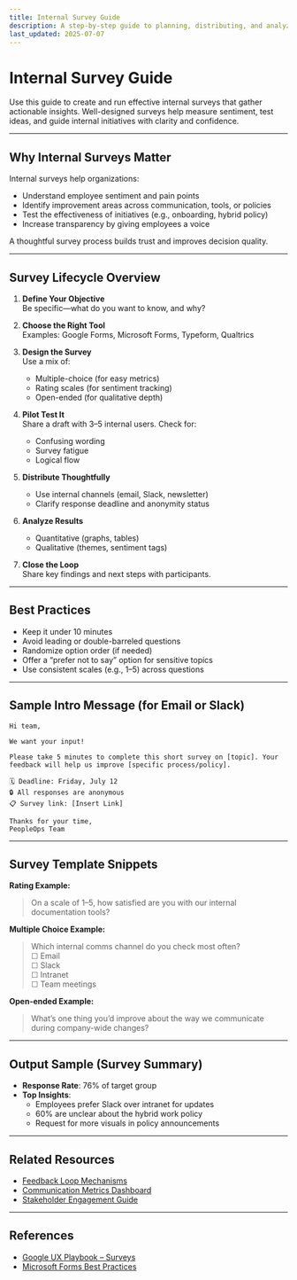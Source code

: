 ```yaml
---
title: Internal Survey Guide  
description: A step-by-step guide to planning, distributing, and analyzing internal surveys to capture employee feedback.  
last_updated: 2025-07-07  
---
```


# Internal Survey Guide

Use this guide to create and run effective internal surveys that gather actionable insights. Well-designed surveys help measure sentiment, test ideas, and guide internal initiatives with clarity and confidence.

---

## Why Internal Surveys Matter

Internal surveys help organizations:

- Understand employee sentiment and pain points  
- Identify improvement areas across communication, tools, or policies  
- Test the effectiveness of initiatives (e.g., onboarding, hybrid policy)  
- Increase transparency by giving employees a voice  

A thoughtful survey process builds trust and improves decision quality.

---

## Survey Lifecycle Overview

1. **Define Your Objective**  
   Be specific—what do you want to know, and why?

2. **Choose the Right Tool**  
   Examples: Google Forms, Microsoft Forms, Typeform, Qualtrics  

3. **Design the Survey**  
   Use a mix of:
   - Multiple-choice (for easy metrics)
   - Rating scales (for sentiment tracking)
   - Open-ended (for qualitative depth)  

4. **Pilot Test It**  
   Share a draft with 3–5 internal users. Check for:
   - Confusing wording  
   - Survey fatigue  
   - Logical flow  

5. **Distribute Thoughtfully**  
   - Use internal channels (email, Slack, newsletter)  
   - Clarify response deadline and anonymity status  

6. **Analyze Results**  
   - Quantitative (graphs, tables)  
   - Qualitative (themes, sentiment tags)  

7. **Close the Loop**  
   Share key findings and next steps with participants.

---

## Best Practices

- Keep it under 10 minutes  
- Avoid leading or double-barreled questions  
- Randomize option order (if needed)  
- Offer a “prefer not to say” option for sensitive topics  
- Use consistent scales (e.g., 1–5) across questions  

---

## Sample Intro Message (for Email or Slack)

```
Hi team,

We want your input!

Please take 5 minutes to complete this short survey on [topic]. Your feedback will help us improve [specific process/policy].

🗓 Deadline: Friday, July 12  
🔒 All responses are anonymous  
📋 Survey link: [Insert Link]

Thanks for your time,  
PeopleOps Team
```

---

## Survey Template Snippets

**Rating Example:**

> On a scale of 1–5, how satisfied are you with our internal documentation tools?

**Multiple Choice Example:**

> Which internal comms channel do you check most often?  
> ☐ Email  
> ☐ Slack  
> ☐ Intranet  
> ☐ Team meetings  

**Open-ended Example:**

> What’s one thing you’d improve about the way we communicate during company-wide changes?

---

## Output Sample (Survey Summary)

- **Response Rate**: 76% of target group  
- **Top Insights**:  
  - Employees prefer Slack over intranet for updates  
  - 60% are unclear about the hybrid work policy  
  - Request for more visuals in policy announcements  

---

## Related Resources

- [Feedback Loop Mechanisms](feedback-loop-mechanisms.md)  
- [Communication Metrics Dashboard](communication-metrics-dashboard.md)  
- [Stakeholder Engagement Guide](stakeholder-engagement-guide.md)

---

## References

- [Google UX Playbook – Surveys](https://www.google.com/insights/playbook)  
- [Microsoft Forms Best Practices](https://support.microsoft.com/en-us/forms)
